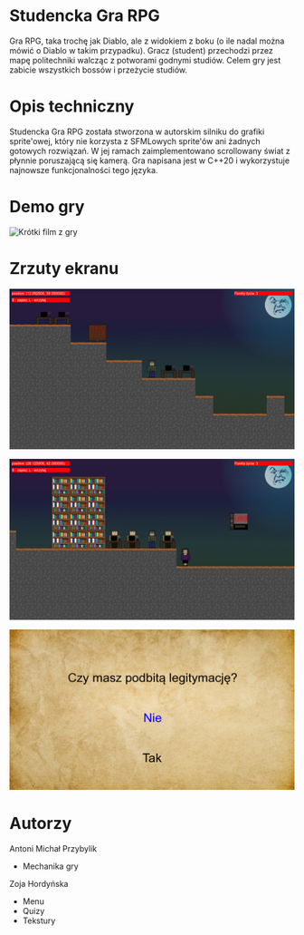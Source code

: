 # Studencka Gra RPG

Gra RPG, taka trochę jak Diablo, ale z widokiem z 
boku (o ile nadal można mówić o Diablo w takim przypadku). 
Gracz (student) przechodzi przez mapę politechniki walcząc z potworami godnymi 
studiów. Celem gry jest zabicie wszystkich bossów i
przeżycie studiów.

# Opis techniczny

Studencka Gra RPG została stworzona w autorskim silniku 
do grafiki sprite'owej, który nie korzysta z SFMLowych 
sprite'ów ani żadnych gotowych rozwiązań. W jej ramach 
zaimplementowano scrollowany świat z płynnie poruszającą się 
kamerą. Gra napisana jest w C++20 i wykorzystuje najnowsze 
funkcjonalności tego języka.

# Demo gry

![Krótki film z gry](./resources/demo.gif)

# Zrzuty ekranu

![Początek gry](./resources/screenshot1.jpg)

![Spotkanie z panią z dziekanatu](./resources/screenshot2.jpg)

![Quiz pani z dziekanatu](./resources/screenshot3.jpg)

# Autorzy

Antoni Michał Przybylik
- Mechanika gry

Zoja Hordyńska
- Menu
- Quizy
- Tekstury
